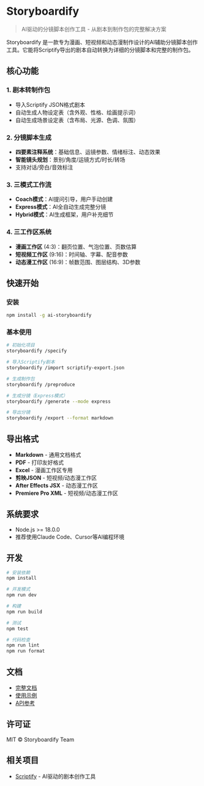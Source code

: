 # Storyboardify

> AI驱动的分镜脚本创作工具 - 从剧本到制作包的完整解决方案

Storyboardify 是一款专为漫画、短视频和动态漫制作设计的AI辅助分镜脚本创作工具。它能将Scriptify导出的剧本自动转换为详细的分镜脚本和完整的制作包。

## 核心功能

### 1. 剧本转制作包
- 导入Scriptify JSON格式剧本
- 自动生成人物设定表（含外观、性格、绘画提示词）
- 自动生成场景设定表（含布局、光源、色调、氛围）

### 2. 分镜脚本生成
- **四要素注释系统**：基础信息、运镜参数、情绪标注、动态效果
- **智能镜头规划**：景别/角度/运镜方式/时长/转场
- 支持对话/旁白/音效标注

### 3. 三模式工作流
- **Coach模式**：AI提问引导，用户手动创建
- **Express模式**：AI全自动生成完整分镜
- **Hybrid模式**：AI生成框架，用户补充细节

### 4. 三工作区系统
- **漫画工作区** (4:3)：翻页位置、气泡位置、页数估算
- **短视频工作区** (9:16)：时间轴、字幕、配音参数
- **动态漫工作区** (16:9)：帧数范围、图层结构、3D参数

## 快速开始

### 安装

```bash
npm install -g ai-storyboardify
```

### 基本使用

```bash
# 初始化项目
storyboardify /specify

# 导入Scriptify剧本
storyboardify /import scriptify-export.json

# 生成制作包
storyboardify /preproduce

# 生成分镜（Express模式）
storyboardify /generate --mode express

# 导出分镜
storyboardify /export --format markdown
```

## 导出格式

- **Markdown** - 通用文档格式
- **PDF** - 打印友好格式
- **Excel** - 漫画工作区专用
- **剪映JSON** - 短视频/动态漫工作区
- **After Effects JSX** - 动态漫工作区
- **Premiere Pro XML** - 短视频/动态漫工作区

## 系统要求

- Node.js >= 18.0.0
- 推荐使用Claude Code、Cursor等AI编程环境

## 开发

```bash
# 安装依赖
npm install

# 开发模式
npm run dev

# 构建
npm run build

# 测试
npm test

# 代码检查
npm run lint
npm run format
```

## 文档

- [完整文档](./docs/)
- [使用示例](./docs/examples/)
- [API参考](./docs/api/)

## 许可证

MIT © Storyboardify Team

## 相关项目

- [Scriptify](https://github.com/wordflowlab/scriptify) - AI驱动的剧本创作工具
